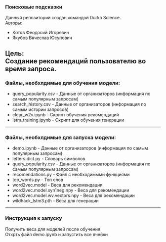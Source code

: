### Поисковые подсказки
Данный репозиторий создан командой Durka Science. <br>
Авторы:
 - Котов Феодосий Игоревич
 - Якубов Вячеслав Юсупович

Цель: <br>
Создание рекомендаций пользователю во время запроса.
---
### Файлы, необхлдимые для обучения модели:
 - query_popularity.csv - Данные от организаторов (информация по самым популярным запросам)
 - search_history.csv - Данные от организаторов (информация по самым истории запросов)
 - clear_w2v.ipynb - Скрипт обучения рекомендаций
 - lstm_training.ipynb - Скрипт для обучения генерации
 ---
### Файлы, необхлдимые для запуска модели:
 - demo.ipynb - Данные от организаторов (информация по самым популярным запросам)
 - letters.dict.py - Словарь символов
 - query_popularity.csv -  Данные от организаторов (информация по самым популярным запросам)
 - recomendations.py - Файл с необходимыми функциями
 - top_words.py - Топ слов
 - word2vec.model - Веса для рекомендации
 - word2vec.model.syn1neg.npy - Веса для рекомендации
 - word2vec.model.wv.vectors.npy - Веса для рекомендации
 - wildhack_lstm3.pth - Веса для генерации
 ---
### Инструкция к запуску
Получить веса  для моделей после обучения<br>
Открть файл demo.ipynb и запустить все ячейки